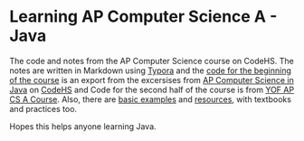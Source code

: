 # Learning AP Computer Science A - Java

The code and notes from the AP Computer Science course on CodeHS.
The notes are written in Markdown using [Typora](https://typora.io/) and the [code for the beginning of the course](https://github.com/MaxShalom/ap-java/tree/master/Java%20Course%20Code/Basic%20Java) is an export from the excersises from [AP Computer Science in Java](https://codehs.com/info/curriculum/apjava) on [CodeHS](https://codehs.com/) and Code for the second half of the course is from [YOF AP CS A Course](https://yofapcs.edunext.io/). Also, there are [basic examples](https://github.com/MaxShalom/ap-java/tree/master/Example%20Programs) and [resources](https://github.com/MaxShalom/ap-java/tree/master/Resources), with textbooks and practices too.

Hopes this helps anyone learning Java.
